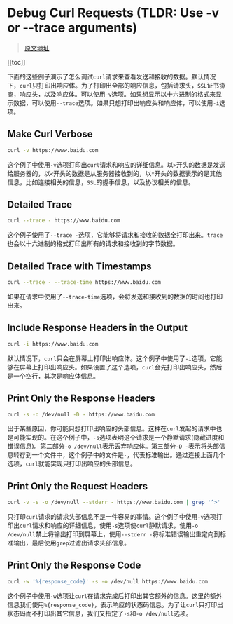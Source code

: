 # Debug Curl Requests (TLDR: Use -v or --trace arguments)

> [原文地址](https://catonmat.net/cookbooks/curl/debug-curl-requests)

[[toc]]

下面的这些例子演示了怎么调试`curl`请求来查看发送和接收的数据。默认情况下，`curl`只打印出响应体。为了打印出全部的响应信息，包括请求头，`SSL`证书协商，响应头，以及响应体。可以使用`-v`选项。如果想显示以十六进制的格式来显示数据，可以使用`--trace`选项。如果只想打印出响应头和响应体，可以使用`-i`选项。

## Make Curl Verbose

```bash
curl -v https://www.baidu.com
```

这个例子中使用`-v`选项打印出`curl`请求和响应的详细信息。以`>`开头的数据是发送给服务器的，以`<`开头的数据是从服务器接收到的，以`*`开头的数据表示的是其他信息，比如连接相关的信息，`SSL`的握手信息，以及协议相关的信息。

## Detailed Trace

```bash
curl --trace - https://www.baidu.com
```

这个例子使用了`--trace -`选项，它能够将请求和接收的数据全打印出来。`trace`也会以十六进制的格式打印出所有的请求和接收到的字节数据。

## Detailed Trace with Timestamps

```bash
curl --trace - --trace-time https://www.baidu.com 
```

如果在请求中使用了`--trace-time`选项，会将发送和接收到的数据的时间也打印出来。

## Include Response Headers in the Output

```bash
curl -i https://www.baidu.com 
```

默认情况下，`curl`只会在屏幕上打印出响应体。这个例子中使用了`-i`选项，它能够在屏幕上打印出响应头。如果设置了这个选项，`curl`会先打印出响应头，然后是一个空行，其次是响应体信息。

## Print Only the Response Headers

```bash
curl -s -o /dev/null -D - https://www.baidu.com
```

出于某些原因，你可能只想打印出响应的头部信息。这种在`curl`发起的请求中也是可能实现的。在这个例子中，`-s`选项表明这个请求是一个静默请求(隐藏进度和错误信息)。第二部分`-o /dev/null`表示丢弃响应体。第三部分`-D -`表示将头部信息转存到一个文件中，这个例子中的文件是`-`，代表标准输出。通过连接上面几个选项，`curl`就能实现只打印出响应的头部信息。

## Print Only the Request Headers

```bash
curl -v -s -o /dev/null --stderr - https://www.baidu.com | grep '^>'
```

只打印`curl`请求的请求头部信息不是一件容易的事情。这个例子中使用`-v`选项打印出`curl`请求和响应的详细信息，使用`-s`选项使`curl`静默请求，使用`-o /dev/null`禁止将输出打印到屏幕上，使用`--stderr -`将标准错误输出重定向到标准输出，最后使用`grep`过滤出请求头部信息。

## Print Only the Response Code

```bash
curl -w '%{response_code}' -s -o /dev/null https://www.baidu.com
```

这个例子中使用`-w`选项让`curl`在请求完成后打印出其它额外的信息。这里的额外信息我们使用`%{response_code}`，表示响应的状态码信息。为了让`curl`只打印出状态码而不打印出其它信息，我们又指定了`-s`和`-o /dev/null`选项。